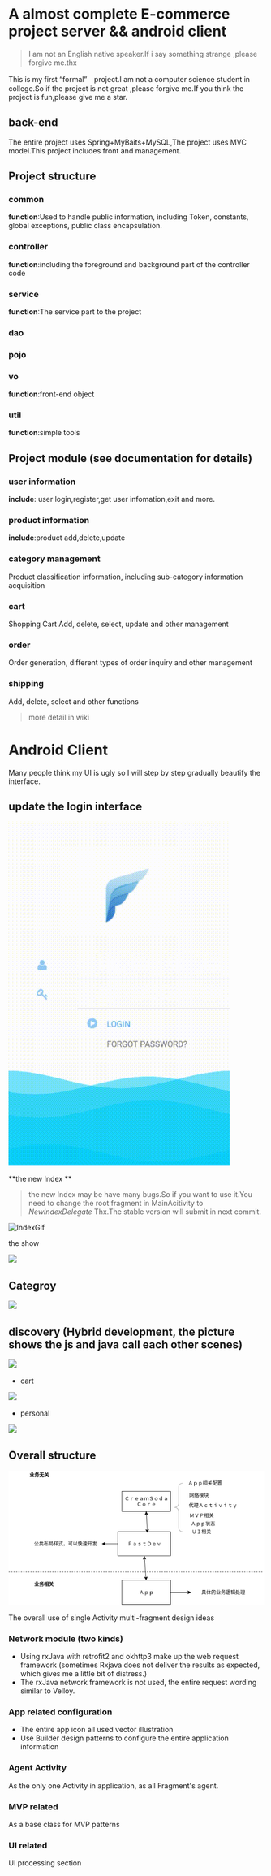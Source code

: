 # A almost complete E-commerce project server && android client

> I am not an English native speaker.If i say  something strange ,please forgive me.thx

This is my first “formal”　project.I am not a computer science student in college.So if the project is not great ,please forgive me.If you think the project is fun,please give me a star.

## back-end

The entire project uses Spring+MyBaits+MySQL,The project uses MVC model.This project includes front and  management.

## Project structure

### common

**function**:Used to handle public information, including Token, constants, global exceptions, public class encapsulation.

### controller

**function**:including the foreground and background part of the controller code

### service

**function**:The service part to the project

### dao

### pojo

### vo

**function**:front-end object

### util

**function**:simple tools

## Project module (see documentation for details)

### user information

**include**: user login,register,get user infomation,exit and more.

### product information

**include**:product add,delete,update

### category management

Product classification information, including sub-category information acquisition

### cart

Shopping Cart Add, delete, select, update and other management

### order

Order generation, different types of order inquiry and other management

### shipping

Add, delete, select and other functions



> more detail in wiki



# Android Client

Many people think my UI is ugly so I will step by step gradually  beautify the interface.

## update the login interface

![](./pic/LoginGif.gif)

**the new Index **

> the new Index may be have many bugs.So if you want to use it.You need to change the root fragment in MainAcitivity to *NewIndexDelegate* Thx.The stable version will submit in next commit.

![IndexGif](/media/pcdack/SoftWaveDevTools/MyGitProject/OscsMallEc/pic/IndexGif.gif)



the show



![](http://upload-images.jianshu.io/upload_images/2583346-61ab0dd927adabc6.gif?imageMogr2/auto-orient/strip%7CimageView2/2/w/700)



## Categroy

![](http://upload-images.jianshu.io/upload_images/2583346-e7262a0125ec4a17.gif?imageMogr2/auto-orient/strip%7CimageView2/2/w/700)



## discovery (Hybrid development, the picture shows the js and java call each other scenes)

![](http://upload-images.jianshu.io/upload_images/2583346-f0928043c0c5f3e2.gif?imageMogr2/auto-orient/strip%7CimageView2/2/w/700)

* cart

![](http://upload-images.jianshu.io/upload_images/2583346-6303283fac1a50a3.gif?imageMogr2/auto-orient/strip%7CimageView2/2/w/700)

* personal



![](http://upload-images.jianshu.io/upload_images/2583346-83bf2c26259db0bc.gif?imageMogr2/auto-orient/strip%7CimageView2/2/w/700)

## Overall structure

![App架构](./pic/App架构.png)

The overall use of single Activity multi-fragment design ideas

### Network module (two kinds)

* Using rxJava with retrofit2 and okhttp3 make up the web request framework (sometimes Rxjava does not deliver the results as expected, which gives me a little bit of distress.)
* The rxJava network framework is not used, the entire request wording similar to Velloy.

### App related configuration

* The entire app icon all used vector illustration
* Use Builder design patterns to configure the entire application information

### Agent Activity

As the only one Activity in application, as all Fragment's agent.

### MVP related

As a base class for MVP patterns

### UI related

UI processing section

